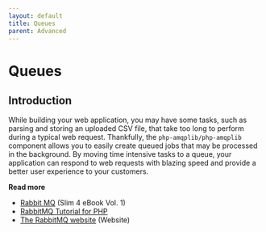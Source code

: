 ```yaml
---
layout: default
title: Queues
parent: Advanced
---
```


# Queues

## Introduction

While building your web application, you may have some tasks, 
such as parsing and storing an uploaded CSV file, 
that take too long to perform during a typical web request. 
Thankfully, the `php-amqplib/php-amqplib` component allows you to
easily create queued jobs that may be processed in the background. 
By moving time intensive tasks to a queue, your application can 
respond to web requests with blazing speed and provide a better 
user experience to your customers.

**Read more**

* [Rabbit MQ](https://ko-fi.com/s/5f182b4b22) (Slim 4 eBook Vol. 1)
* [RabbitMQ Tutorial for PHP](https://www.rabbitmq.com/tutorials/tutorial-one-php.html)
* [The RabbitMQ website](https://www.rabbitmq.com/) (Website)
